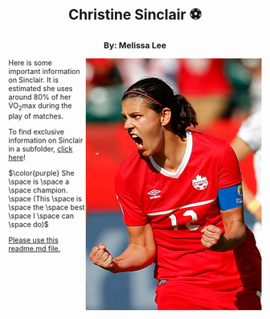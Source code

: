 <h1 align ="center">Christine Sinclair &#9917;</h1>
<h3 align="center">By: Melissa Lee</h3>

<img src="ChristineSinclair.jpg" alt="The Great Sinclair" align="right">
<p>Here is some important information on Sinclair. It is estimated she uses around 80% of her V&#775;O<sub>2</sub>max during the play of matches.</p>

To find exclusive information on Sinclair in a subfolder, [click here](https://github.com/melissa1ee/KNES381/blob/main/Website%20Subfolder/readme1.md)!

$\color{purple} She \space is \space a \space champion. \space (This \space is \space the \space best \space I \space can \space do)$

<a href=readme.md> Please use this readme.md file. </a>


